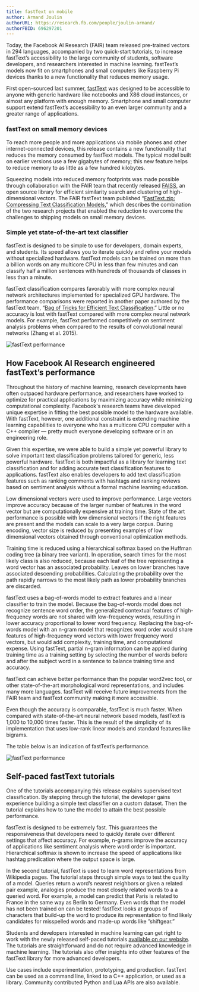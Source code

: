 ```yaml
---
title: fastText on mobile
author: Armand Joulin
authorURL: https://research.fb.com/people/joulin-armand/
authorFBID: 696297201
---
```


Today, the Facebook AI Research (FAIR) team released pre-trained vectors in 294 languages, accompanied by two quick-start tutorials, to increase fastText’s accessibility to the large community of students, software developers, and researchers interested in machine learning. fastText’s models now fit on smartphones and small computers like Raspberry Pi devices thanks to a new functionality that reduces memory usage.

First open-sourced last summer, [fastText](https://github.com/facebookresearch/fastText) was designed to be accessible to anyone with generic hardware like notebooks and X86 cloud instances, or almost any platform with enough memory. Smartphone and small computer support extend fastText’s accessibility to an even larger community and a greater range of applications.

<!--truncate-->

### fastText on small memory devices

To reach more people and more applications via mobile phones and other internet-connected devices, this release contains a new functionality that reduces the memory consumed by fastText models. The typical model built on earlier versions use a few gigabytes of memory; this new feature helps to reduce memory to as little as a few hundred kilobytes.

Squeezing models into reduced memory footprints was made possible through collaboration with the FAIR team that recently released [FAISS](https://github.com/facebookresearch/faiss), an open source library for efficient similarity search and clustering of high-dimensional vectors. The FAIR fastText team published “[FastText.zip: Compressing Text Classification Models](https://arxiv.org/pdf/1612.03651.pdf),” which describes the combination of the two research projects that enabled the reduction to overcome the challenges to shipping models on small memory devices.

### Simple yet state-of-the-art text classifier

fastText is designed to be simple to use for developers, domain experts, and students. Its speed allows you to iterate quickly and refine your models without specialized hardware. fastText models can be trained on more than a billion words on any multicore CPU in less than few minutes and can classify half a million sentences with hundreds of thousands of classes in less than a minute.

fastText classification compares favorably with more complex neural network architectures implemented for specialized GPU hardware. The performance comparisons were reported in another paper authored by the fastText team, “[Bag of Tricks for Efficient Text Classification](https://arxiv.org/pdf/1607.01759.pdf).” Little or no accuracy is lost with fastText compared with more complex neural network models. For example, fastText performed competitively on sentiment analysis problems when compared to the results of convolutional neural networks (Zhang et al. 2015).

![fastText performance](../../../../img/blog/2017-05-02-blog-post-img1.jpg)

## How Facebook AI Research engineered fastText’s performance

Throughout the history of machine learning, research developments have often outpaced hardware performance, and researchers have worked to optimize for practical applications by maximizing accuracy while minimizing computational complexity. Facebook's research teams have developed unique expertise in fitting the best possible model to the hardware available. With fastText, however, one additional constraint is extending machine learning capabilities to everyone who has a multicore CPU computer with a C++ compiler — pretty much everyone developing software or in an engineering role.

Given this expertise, we were able to build a simple yet powerful library to solve important text classification problems tailored for generic, less powerful hardware. fastText is both impactful as a library for learning text classification and for adding accurate text classification features to applications. fastText also enables developers to add text classification features such as ranking comments with hashtags and ranking reviews based on sentiment analysis without a formal machine learning education.

Low dimensional vectors were used to improve performance. Large vectors improve accuracy because of the larger number of features in the word vector but are computationally expensive at training time. State of the art performance is possible with low dimensional vectors if the right features are present and the models can scale to a very large corpus. During encoding, vector size is reduced by presenting examples of low dimensional vectors obtained through conventional optimization methods.

Training time is reduced using a hierarchical softmax based on the Huffman coding tree (a binary tree variant). In operation, search times for the most likely class is also reduced, because each leaf of the tree representing a word vector has an associated probability. Leaves on lower branches have associated descending probabilities. Calculating the probability over the path rapidly narrows to the most likely path as lower probability branches are discarded.

fastText uses a bag-of-words model to extract features and a linear classifier to train the model. Because the bag-of-words model does not recognize sentence word order, the generalized contextual features of high-frequency words are not shared with low-frequency words, resulting in lower accuracy proportional to lower word frequency. Replacing the bag-of-words model with an n-gram model that recognizes word order would share features of high-frequency word vectors with lower frequency word vectors, but would add complexity, training time, and computational expense. Using fastText, partial n-gram information can be applied during training time as a training setting by selecting the number of words before and after the subject word in a sentence to balance training time and accuracy.

fastText can achieve better performance than the popular word2vec tool, or other state-of-the-art morphological word representations, and includes many more languages. fastText will receive future improvements from the FAIR team and fastText community making it more accessible.

Even though the accuracy is comparable, fastText is much faster. When compared with state-of-the-art neural network based models, fastText is 1,000 to 10,000 times faster. This is the result of the simplicity of its implementation that uses low-rank linear models and standard features like bigrams.

The table below is an indication of fastText’s performance.

![fastText performance](../../../../img/blog/2017-05-02-blog-post-img2.jpg)


## Self-paced fastText tutorials

One of the tutorials accompanying this release explains supervised text classification. By stepping through the tutorial, the developer gains experience building a simple text classifier on a custom dataset. Then the tutorial explains how to tune the model to attain the best possible performance.

fastText is designed to be extremely fast. This guarantees the responsiveness that developers need to quickly iterate over different settings that affect accuracy. For example, n-grams improve the accuracy of applications like sentiment analysis where word order is important. Hierarchical softmax is shown to increase the speed of applications like hashtag predication where the output space is large.

In the second tutorial, fastText is used to learn word representations from Wikipedia pages. The tutorial steps through simple ways to test the quality of a model. Queries return a word’s nearest neighbors or given a related pair example, analogies produce the most closely related words to a a queried word. For example, a model can predict that Paris is related to France in the same way as Berlin to Germany. Even words that the model has not been trained on can be tested! fastText looks at groups of characters that build-up the word to produce its representation to find likely candidates for misspelled words and made-up words like ”shiftgear.”

Students and developers interested in machine learning can get right to work with the newly released self-paced tutorials [available on our website](https://fasttext.cc/docs/en/supervised-tutorial.html). The tutorials are straightforward and do not require advanced knowledge in machine learning. The tutorials also offer insights into other features of the fastText library for more advanced developers.

Use cases include experimentation, prototyping, and production. fastText can be used as a command line, linked to a C++ application, or used as a library. Community contributed Python and Lua APIs are also available.

